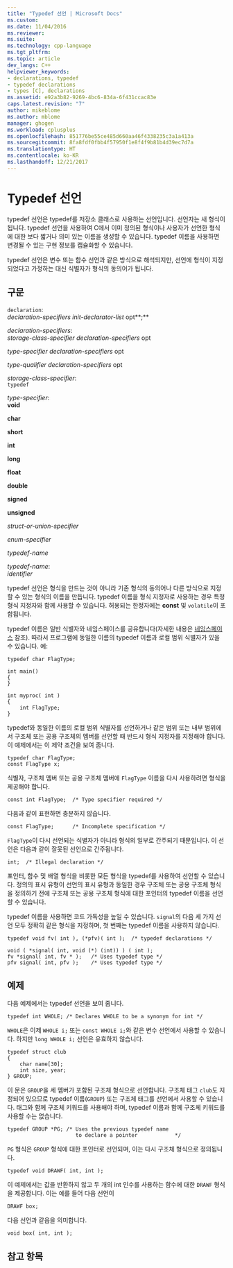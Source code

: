 ```yaml
---
title: "Typedef 선언 | Microsoft Docs"
ms.custom: 
ms.date: 11/04/2016
ms.reviewer: 
ms.suite: 
ms.technology: cpp-language
ms.tgt_pltfrm: 
ms.topic: article
dev_langs: C++
helpviewer_keywords:
- declarations, typedef
- typedef declarations
- types [C], declarations
ms.assetid: e92a3b82-9269-4bc6-834a-6f431ccac83e
caps.latest.revision: "7"
author: mikeblome
ms.author: mblome
manager: ghogen
ms.workload: cplusplus
ms.openlocfilehash: 851776be55ce485d660aa46f4338235c3a1a413a
ms.sourcegitcommit: 8fa8fdf0fbb4f57950f1e8f4f9b81b4d39ec7d7a
ms.translationtype: HT
ms.contentlocale: ko-KR
ms.lasthandoff: 12/21/2017
---
```

# <a name="typedef-declarations"></a>Typedef 선언
typedef 선언은 typedef를 저장소 클래스로 사용하는 선언입니다. 선언자는 새 형식이 됩니다. typedef 선언을 사용하여 C에서 이미 정의된 형식이나 사용자가 선언한 형식에 대한 보다 짧거나 의미 있는 이름을 생성할 수 있습니다. typedef 이름을 사용하면 변경될 수 있는 구현 정보를 캡슐화할 수 있습니다.  
  
 typedef 선언은 변수 또는 함수 선언과 같은 방식으로 해석되지만, 선언에 형식이 지정되었다고 가정하는 대신 식별자가 형식의 동의어가 됩니다.  
  
## <a name="syntax"></a>구문  
 `declaration`:  
 *declaration-specifiers init-declarator-list* opt**;**  
  
 *declaration-specifiers*:  
 *storage-class-specifier declaration-specifiers* opt  
  
 *type-specifier declaration-specifiers* opt  
  
 *type-qualifier declaration-specifiers* opt  
  
 *storage-class-specifier*:  
 `typedef`  
  
 *type-specifier*:  
 **void**  
  
 **char**  
  
 **short**  
  
 **int**  
  
 **long**  
  
 **float**  
  
 **double**  
  
 **signed**  
  
 **unsigned**  
  
 *struct-or-union-specifier*  
  
 *enum-specifier*  
  
 *typedef-name*  
  
 *typedef-name*:  
 *identifier*  
  
 typedef 선언은 형식을 만드는 것이 아니라 기존 형식의 동의어나 다른 방식으로 지정할 수 있는 형식의 이름을 만듭니다. typedef 이름을 형식 지정자로 사용하는 경우 특정 형식 지정자와 함께 사용할 수 있습니다. 허용되는 한정자에는 **const** 및 `volatile`이 포함됩니다.  
  
 typedef 이름은 일반 식별자와 네임스페이스를 공유합니다(자세한 내용은 [네임스페이스](../c-language/name-spaces.md) 참조). 따라서 프로그램에 동일한 이름의 typedef 이름과 로컬 범위 식별자가 있을 수 있습니다. 예:  
  
```  
typedef char FlagType;  
  
int main()  
{  
}  
  
int myproc( int )  
{  
    int FlagType;  
}  
```  
  
 typedef와 동일한 이름의 로컬 범위 식별자를 선언하거나 같은 범위 또는 내부 범위에서 구조체 또는 공용 구조체의 멤버를 선언할 때 반드시 형식 지정자를 지정해야 합니다. 이 예제에서는 이 제약 조건을 보여 줍니다.  
  
```  
typedef char FlagType;  
const FlagType x;  
```  
  
 식별자, 구조체 멤버 또는 공용 구조체 멤버에 `FlagType` 이름을 다시 사용하려면 형식을 제공해야 합니다.  
  
```  
const int FlagType;  /* Type specifier required */  
```  
  
 다음과 같이 표현하면 충분하지 않습니다.  
  
```  
const FlagType;      /* Incomplete specification */  
```  
  
 `FlagType`이 다시 선언되는 식별자가 아니라 형식의 일부로 간주되기 때문입니다. 이 선언은 다음과 같이 잘못된 선언으로 간주됩니다.  
  
```  
int;  /* Illegal declaration */  
```  
  
 포인터, 함수 및 배열 형식을 비롯한 모든 형식을 typedef를 사용하여 선언할 수 있습니다. 정의의 표시 유형이 선언의 표시 유형과 동일한 경우 구조체 또는 공용 구조체 형식을 정의하기 전에 구조체 또는 공용 구조체 형식에 대한 포인터의 typedef 이름을 선언할 수 있습니다.  
  
 typedef 이름을 사용하면 코드 가독성을 높일 수 있습니다. `signal`의 다음 세 가지 선언 모두 정확히 같은 형식을 지정하며, 첫 번째는 typedef 이름을 사용하지 않습니다.  
  
```  
typedef void fv( int ), (*pfv)( int );  /* typedef declarations */  
  
void ( *signal( int, void (*) (int)) ) ( int );  
fv *signal( int, fv * );   /* Uses typedef type */  
pfv signal( int, pfv );    /* Uses typedef type */  
```  
  
## <a name="examples"></a>예제  
 다음 예제에서는 typedef 선언을 보여 줍니다.  
  
```  
typedef int WHOLE; /* Declares WHOLE to be a synonym for int */  
```  
  
 `WHOLE`은 이제 `WHOLE i;` 또는 `const WHOLE i;`와 같은 변수 선언에서 사용할 수 있습니다. 하지만 `long WHOLE i;` 선언은 유효하지 않습니다.  
  
```  
typedef struct club   
{  
    char name[30];  
    int size, year;  
} GROUP;  
```  
  
 이 문은 `GROUP`을 세 멤버가 포함된 구조체 형식으로 선언합니다. 구조체 태그 `club`도 지정되어 있으므로 typedef 이름(`GROUP`) 또는 구조체 태그를 선언에서 사용할 수 있습니다. 태그와 함께 구조체 키워드를 사용해야 하며, typedef 이름과 함께 구조체 키워드를 사용할 수는 없습니다.  
  
```  
typedef GROUP *PG; /* Uses the previous typedef name   
                      to declare a pointer            */  
```  
  
 `PG` 형식은 `GROUP` 형식에 대한 포인터로 선언되며, 이는 다시 구조체 형식으로 정의됩니다.  
  
```  
typedef void DRAWF( int, int );  
```  
  
 이 예제에서는 값을 반환하지 않고 두 개의 int 인수를 사용하는 함수에 대한 `DRAWF` 형식을 제공합니다. 이는 예를 들어 다음 선언이  
  
```  
DRAWF box;   
```  
  
 다음 선언과 같음을 의미합니다.  
  
```  
void box( int, int );  
```  
  
## <a name="see-also"></a>참고 항목  


